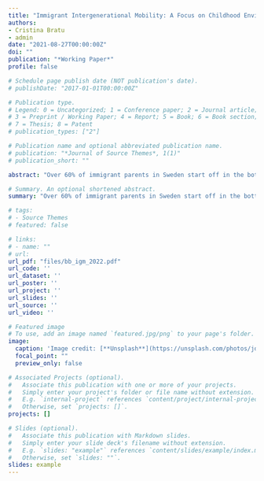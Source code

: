 ```yaml
---
title: "Immigrant Intergenerational Mobility: A Focus on Childhood Environment"
authors:
- Cristina Bratu
- admin
date: "2021-08-27T00:00:00Z"
doi: ""
publication: "*Working Paper*"
profile: false

# Schedule page publish date (NOT publication's date).
# publishDate: "2017-01-01T00:00:00Z"

# Publication type.
# Legend: 0 = Uncategorized; 1 = Conference paper; 2 = Journal article;
# 3 = Preprint / Working Paper; 4 = Report; 5 = Book; 6 = Book section;
# 7 = Thesis; 8 = Patent
# publication_types: ["2"]

# Publication name and optional abbreviated publication name.
# publication: "*Journal of Source Themes*, 1(1)"
# publication_short: ""

abstract: "Over 60% of immigrant parents in Sweden start off in the bottom quintile of the income distribution, yet only about 30% of their children are still in the bottom income quintile in adulthood. This progress notwithstanding, we show using administrative data that immigrant children who grow up in the 20th income percentile place three income ranks lower than native children of similarly low-income parents. This income gap cannot be explained by differences in parent education levels, family structure, or municipality of residence. The gap can, however, be explained by differences in immediate, 100 × 100 - meter neighborhoods. Immigrant children grow up in relatively denser neighborhoods with fewer native-born and high-earning neighbors. Data from Stockholm suggest that immigrant families sort into different neighborhoods than natives due to Sweden’s rental housing allocation mechanism that is based on waiting time rather than market rents."

# Summary. An optional shortened abstract.
summary: "Over 60% of immigrant parents in Sweden start off in the bottom quintile of the income distribution, yet only about 30% of their children are still in the bottom income quintile in adulthood. This progress notwithstanding, we show using administrative data that immigrant children who grow up in the 20th income percentile place three income ranks lower than native children of similarly low-income parents. This income gap cannot be explained by differences in parent education levels, family structure, or municipality of residence. The gap can, however, be explained by differences in immediate, 100 × 100 - meter neighborhoods. Immigrant children grow up in relatively denser neighborhoods with fewer native-born and high-earning neighbors. Data from Stockholm suggest that immigrant families sort into different neighborhoods than natives due to Sweden’s rental housing allocation mechanism that is based on waiting time rather than market rents."

# tags:
# - Source Themes
# featured: false

# links:
# - name: ""
# url:
url_pdf: "files/bb_igm_2022.pdf"
url_code: ''
url_dataset: ''
url_poster: ''
url_project: ''
url_slides: ''
url_source: ''
url_video: ''

# Featured image
# To use, add an image named `featured.jpg/png` to your page's folder. 
image:
  caption: 'Image credit: [**Unsplash**](https://unsplash.com/photos/jdD8gXaTZsc)'
  focal_point: ""
  preview_only: false

# Associated Projects (optional).
#   Associate this publication with one or more of your projects.
#   Simply enter your project's folder or file name without extension.
#   E.g. `internal-project` references `content/project/internal-project/index.md`.
#   Otherwise, set `projects: []`.
projects: []

# Slides (optional).
#   Associate this publication with Markdown slides.
#   Simply enter your slide deck's filename without extension.
#   E.g. `slides: "example"` references `content/slides/example/index.md`.
#   Otherwise, set `slides: ""`.
slides: example
---
```

